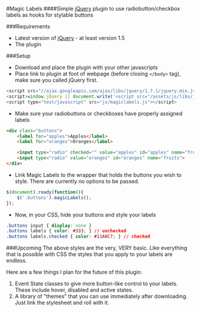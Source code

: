 #Magic Labels
####Simple [jQuery](http://www.jquery.com) plugin to use radiobutton/checkbox labels as hooks for stylable buttons

###Requirements
- Latest version of [jQuery](http://www.jquery.com) - at least version 1.5
- The plugin

###Setup
- Download and place the plugin with your other javascripts
- Place link to plugin at foot of webpage (before closing `</body>` tag), make sure you called jQuery first.

```javascript
<script src="//ajax.googleapis.com/ajax/libs/jquery/1.7.1/jquery.min.js"></script>
<script>window.jQuery || document.write('<script src="/assets/js/libs/jquery-1.7.1.min.js"><\/script>')</script>
<script type="text/javascript" src="js/magiclabels.js"></script>
```

- Make sure your radiobuttons or checkboxes have properly assigned labels

```html
<div class="buttons">
	<label for="apples">Apples</label>
	<label for="oranges">Oranges</label>

	<input type="radio" checked="" value="apples" id="apples" name="fruits">
	<input type="radio" value="oranges" id="oranges" name="fruits">
</div>
```

- Link Magic Labels to the wrapper that holds the buttons you wish to style. There are currently no options to be passed.

```javascript
$(document).ready(function(){
	$('.buttons').magicLabels();
});
```

- Now, in your CSS, hide your buttons and style your labels

```css
.buttons input { display: none }
.buttons labels { color: #333; } // unchecked
.buttons labels.checked { color: #11A0C7; } // checked
```

###Upcoming
The above styles are the very, VERY basic. Like everything that is possible with CSS the styles that you apply to your labels are endless.

Here are a few things I plan for the future of this plugin:

1. Event State classes to give more button-like control to your labels. These include hover, disabled and active states.
2. A library of "themes" that you can use immediately after downloading. Just link the stylesheet and roll with it.

